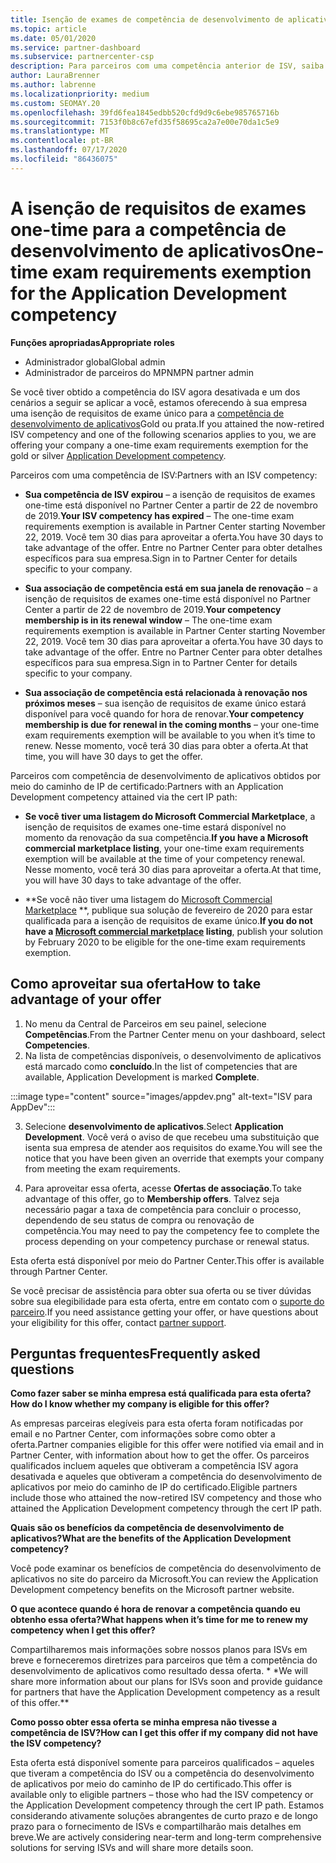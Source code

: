 ```yaml
---
title: Isenção de exames de competência de desenvolvimento de aplicativos
ms.topic: article
ms.date: 05/01/2020
ms.service: partner-dashboard
ms.subservice: partnercenter-csp
description: Para parceiros com uma competência anterior de ISV, saiba como obter uma isenção de requisitos de exame único para a competência do desenvolvimento de aplicativos
author: LauraBrenner
ms.author: labrenne
ms.localizationpriority: medium
ms.custom: SEOMAY.20
ms.openlocfilehash: 39fd6fea1845edbb520cfd9d9c6ebe985765716b
ms.sourcegitcommit: 7153f0b8c67efd35f58695ca2a7e00e70da1c5e9
ms.translationtype: MT
ms.contentlocale: pt-BR
ms.lasthandoff: 07/17/2020
ms.locfileid: "86436075"
---
```

# <a name="one-time-exam-requirements-exemption-for-the-application-development-competency"></a><span data-ttu-id="e5337-103">A isenção de requisitos de exames one-time para a competência de desenvolvimento de aplicativos</span><span class="sxs-lookup"><span data-stu-id="e5337-103">One-time exam requirements exemption for the Application Development competency</span></span>

<span data-ttu-id="e5337-104">**Funções apropriadas**</span><span class="sxs-lookup"><span data-stu-id="e5337-104">**Appropriate roles**</span></span>

- <span data-ttu-id="e5337-105">Administrador global</span><span class="sxs-lookup"><span data-stu-id="e5337-105">Global admin</span></span>
- <span data-ttu-id="e5337-106">Administrador de parceiros do MPN</span><span class="sxs-lookup"><span data-stu-id="e5337-106">MPN partner admin</span></span>

<span data-ttu-id="e5337-107">Se você tiver obtido a competência do ISV agora desativada e um dos cenários a seguir se aplicar a você, estamos oferecendo à sua empresa uma isenção de requisitos de exame único para a [competência de desenvolvimento de aplicativos](https://partner.microsoft.com/membership/application-development-competency)Gold ou prata.</span><span class="sxs-lookup"><span data-stu-id="e5337-107">If you attained the now-retired ISV competency and one of the following scenarios applies to you, we are offering your company a one-time exam requirements exemption for the gold or silver [Application Development competency](https://partner.microsoft.com/membership/application-development-competency).</span></span> 

<span data-ttu-id="e5337-108">Parceiros com uma competência de ISV:</span><span class="sxs-lookup"><span data-stu-id="e5337-108">Partners with an ISV competency:</span></span>

- <span data-ttu-id="e5337-109">**Sua competência de ISV expirou** – a isenção de requisitos de exames one-time está disponível no Partner Center a partir de 22 de novembro de 2019.</span><span class="sxs-lookup"><span data-stu-id="e5337-109">**Your ISV competency has expired** – The one-time exam requirements exemption is available in Partner Center starting November 22, 2019.</span></span> <span data-ttu-id="e5337-110">Você tem 30 dias para aproveitar a oferta.</span><span class="sxs-lookup"><span data-stu-id="e5337-110">You have 30 days to take advantage of the offer.</span></span> <span data-ttu-id="e5337-111">Entre no Partner Center para obter detalhes específicos para sua empresa.</span><span class="sxs-lookup"><span data-stu-id="e5337-111">Sign in to Partner Center for details specific to your company.</span></span>

- <span data-ttu-id="e5337-112">**Sua associação de competência está em sua janela de renovação** – a isenção de requisitos de exames one-time está disponível no Partner Center a partir de 22 de novembro de 2019.</span><span class="sxs-lookup"><span data-stu-id="e5337-112">**Your competency membership is in its renewal window** – The one-time exam requirements exemption is available in Partner Center starting November 22, 2019.</span></span> <span data-ttu-id="e5337-113">Você tem 30 dias para aproveitar a oferta.</span><span class="sxs-lookup"><span data-stu-id="e5337-113">You have 30 days to take advantage of the offer.</span></span> <span data-ttu-id="e5337-114">Entre no Partner Center para obter detalhes específicos para sua empresa.</span><span class="sxs-lookup"><span data-stu-id="e5337-114">Sign in to Partner Center for details specific to your company.</span></span>

- <span data-ttu-id="e5337-115">**Sua associação de competência está relacionada à renovação nos próximos meses** – sua isenção de requisitos de exame único estará disponível para você quando for hora de renovar.</span><span class="sxs-lookup"><span data-stu-id="e5337-115">**Your competency membership is due for renewal in the coming months** – your one-time exam requirements exemption will be available to you when it’s time to renew.</span></span> <span data-ttu-id="e5337-116">Nesse momento, você terá 30 dias para obter a oferta.</span><span class="sxs-lookup"><span data-stu-id="e5337-116">At that time, you will have 30 days to get the offer.</span></span>

<span data-ttu-id="e5337-117">Parceiros com competência de desenvolvimento de aplicativos obtidos por meio do caminho de IP de certificado:</span><span class="sxs-lookup"><span data-stu-id="e5337-117">Partners with an Application Development competency attained via the cert IP path:</span></span>

- <span data-ttu-id="e5337-118">**Se você tiver uma listagem do Microsoft Commercial Marketplace**, a isenção de requisitos de exames one-time estará disponível no momento da renovação da sua competência.</span><span class="sxs-lookup"><span data-stu-id="e5337-118">**If you have a Microsoft commercial marketplace listing**, your one-time exam requirements exemption will be available at the time of your competency renewal.</span></span> <span data-ttu-id="e5337-119">Nesse momento, você terá 30 dias para aproveitar a oferta.</span><span class="sxs-lookup"><span data-stu-id="e5337-119">At that time, you will have 30 days to take advantage of the offer.</span></span>

- <span data-ttu-id="e5337-120">\*\*Se você não tiver uma listagem do [Microsoft Commercial Marketplace](https://azure.microsoft.com/overview/commercial-marketplace/) \*\*, publique sua solução de fevereiro de 2020 para estar qualificada para a isenção de requisitos de exame único.</span><span class="sxs-lookup"><span data-stu-id="e5337-120">**If you do not have a [Microsoft commercial marketplace](https://azure.microsoft.com/overview/commercial-marketplace/) listing**, publish your solution by February 2020 to be eligible for the one-time exam requirements exemption.</span></span>

## <a name="how-to-take-advantage-of-your-offer"></a><span data-ttu-id="e5337-121">Como aproveitar sua oferta</span><span class="sxs-lookup"><span data-stu-id="e5337-121">How to take advantage of your offer</span></span>

1. <span data-ttu-id="e5337-122">No menu da Central de Parceiros em seu painel, selecione **Competências**.</span><span class="sxs-lookup"><span data-stu-id="e5337-122">From the Partner Center menu on your dashboard, select **Competencies**.</span></span>
2. <span data-ttu-id="e5337-123">Na lista de competências disponíveis, o desenvolvimento de aplicativos está marcado como **concluído**.</span><span class="sxs-lookup"><span data-stu-id="e5337-123">In the list of competencies that are available, Application Development is marked **Complete**.</span></span>

:::image type="content" source="images/appdev.png" alt-text="ISV para AppDev":::

3. <span data-ttu-id="e5337-125">Selecione **desenvolvimento de aplicativos**.</span><span class="sxs-lookup"><span data-stu-id="e5337-125">Select **Application Development**.</span></span> <span data-ttu-id="e5337-126">Você verá o aviso de que recebeu uma substituição que isenta sua empresa de atender aos requisitos do exame.</span><span class="sxs-lookup"><span data-stu-id="e5337-126">You will see the notice that you have been given an override that exempts your company from meeting the exam requirements.</span></span> 

4. <span data-ttu-id="e5337-127">Para aproveitar essa oferta, acesse **Ofertas de associação**.</span><span class="sxs-lookup"><span data-stu-id="e5337-127">To take advantage of this offer, go to **Membership offers**.</span></span> <span data-ttu-id="e5337-128">Talvez seja necessário pagar a taxa de competência para concluir o processo, dependendo de seu status de compra ou renovação de competência.</span><span class="sxs-lookup"><span data-stu-id="e5337-128">You may need to pay the competency fee to complete the process depending on your competency purchase or renewal status.</span></span> 

<span data-ttu-id="e5337-129">Esta oferta está disponível por meio do Partner Center.</span><span class="sxs-lookup"><span data-stu-id="e5337-129">This offer is available through Partner Center.</span></span>

<span data-ttu-id="e5337-130">Se você precisar de assistência para obter sua oferta ou se tiver dúvidas sobre sua elegibilidade para esta oferta, entre em contato com o [suporte do parceiro](https://partner.microsoft.com/Support).</span><span class="sxs-lookup"><span data-stu-id="e5337-130">If you need assistance getting your offer, or have questions about your eligibility for this offer, contact [partner support](https://partner.microsoft.com/Support).</span></span> 

## <a name="frequently-asked-questions"></a><span data-ttu-id="e5337-131">Perguntas frequentes</span><span class="sxs-lookup"><span data-stu-id="e5337-131">Frequently asked questions</span></span>

<span data-ttu-id="e5337-132">**Como fazer saber se minha empresa está qualificada para esta oferta?**</span><span class="sxs-lookup"><span data-stu-id="e5337-132">**How do I know whether my company is eligible for this offer?**</span></span>

<span data-ttu-id="e5337-133">As empresas parceiras elegíveis para esta oferta foram notificadas por email e no Partner Center, com informações sobre como obter a oferta.</span><span class="sxs-lookup"><span data-stu-id="e5337-133">Partner companies eligible for this offer were notified via email and in Partner Center, with information about how to get the offer.</span></span> <span data-ttu-id="e5337-134">Os parceiros qualificados incluem aqueles que obtiveram a competência ISV agora desativada e aqueles que obtiveram a competência do desenvolvimento de aplicativos por meio do caminho de IP do certificado.</span><span class="sxs-lookup"><span data-stu-id="e5337-134">Eligible partners include those who attained the now-retired ISV competency and those who attained the Application Development competency through the cert IP path.</span></span> 

<span data-ttu-id="e5337-135">**Quais são os benefícios da competência de desenvolvimento de aplicativos?**</span><span class="sxs-lookup"><span data-stu-id="e5337-135">**What are the benefits of the Application Development competency?**</span></span>

<span data-ttu-id="e5337-136">Você pode examinar os benefícios de competência do desenvolvimento de aplicativos no site do parceiro da Microsoft.</span><span class="sxs-lookup"><span data-stu-id="e5337-136">You can review the Application Development competency benefits on the Microsoft partner website.</span></span> 

<span data-ttu-id="e5337-137">**O que acontece quando é hora de renovar a competência quando eu obtenho essa oferta?**</span><span class="sxs-lookup"><span data-stu-id="e5337-137">**What happens when it’s time for me to renew my competency when I get this offer?**</span></span> 

<span data-ttu-id="e5337-138">Compartilharemos mais informações sobre nossos planos para ISVs em breve e forneceremos diretrizes para parceiros que têm a competência do desenvolvimento de aplicativos como resultado dessa oferta. \* \*</span><span class="sxs-lookup"><span data-stu-id="e5337-138">We will share more information about our plans for ISVs soon and provide guidance for partners that have the Application Development competency as a result of this offer.\*\*</span></span>  

<span data-ttu-id="e5337-139">**Como posso obter essa oferta se minha empresa não tivesse a competência de ISV?**</span><span class="sxs-lookup"><span data-stu-id="e5337-139">**How can I get this offer if my company did not have the ISV competency?**</span></span>

<span data-ttu-id="e5337-140">Esta oferta está disponível somente para parceiros qualificados – aqueles que tiveram a competência do ISV ou a competência do desenvolvimento de aplicativos por meio do caminho de IP do certificado.</span><span class="sxs-lookup"><span data-stu-id="e5337-140">This offer is available only to eligible partners – those who had the ISV competency or the Application Development competency through the cert IP path.</span></span> <span data-ttu-id="e5337-141">Estamos considerando ativamente soluções abrangentes de curto prazo e de longo prazo para o fornecimento de ISVs e compartilharão mais detalhes em breve.</span><span class="sxs-lookup"><span data-stu-id="e5337-141">We are actively considering near-term and long-term comprehensive solutions for serving ISVs and will share more details soon.</span></span> 


